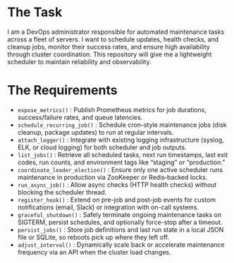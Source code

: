 # The Task

I am a DevOps administrator responsible for automated maintenance tasks across a fleet of servers. I want to schedule updates, health checks, and cleanup jobs, monitor their success rates, and ensure high availability through cluster coordination. This repository will give me a lightweight scheduler to maintain reliability and observability.

# The Requirements

* `expose_metrics()` : Publish Prometheus metrics for job durations, success/failure rates, and queue latencies.  
* `schedule_recurring_job()` : Schedule cron-style maintenance jobs (disk cleanup, package updates) to run at regular intervals.  
* `attach_logger()` : Integrate with existing logging infrastructure (syslog, ELK, or cloud logging) for both scheduler and job outputs.  
* `list_jobs()` : Retrieve all scheduled tasks, next run timestamps, last exit codes, run counts, and environment tags like “staging” or “production.”  
* `coordinate_leader_election()` : Ensure only one active scheduler runs maintenance in production via ZooKeeper or Redis‐backed locks.  
* `run_async_job()` : Allow async checks (HTTP health checks) without blocking the scheduler thread.  
* `register_hook()` : Extend on pre-job and post-job events for custom notifications (email, Slack) or integration with on-call systems.  
* `graceful_shutdown()` : Safely terminate ongoing maintenance tasks on SIGTERM, persist schedules, and optionally force-stop after a timeout.  
* `persist_jobs()` : Store job definitions and last run state in a local JSON file or SQLite, so reboots pick up where they left off.  
* `adjust_interval()` : Dynamically scale back or accelerate maintenance frequency via an API when the cluster load changes.  
